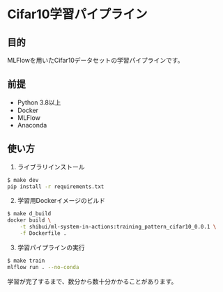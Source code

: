 # Cifar10学習パイプライン

## 目的

MLFlowを用いたCifar10データセットの学習パイプラインです。

## 前提

- Python 3.8以上
- Docker
- MLFlow
- Anaconda

## 使い方

1. ライブラリインストール

```sh
$ make dev
pip install -r requirements.txt
```

2. 学習用Dockerイメージのビルド

```sh
$ make d_build
docker build \
    -t shibui/ml-system-in-actions:training_pattern_cifar10_0.0.1 \
    -f Dockerfile .
```

3. 学習パイプラインの実行

```sh
$ make train
mlflow run . --no-conda
```

学習が完了するまで、数分から数十分かかることがあります。
